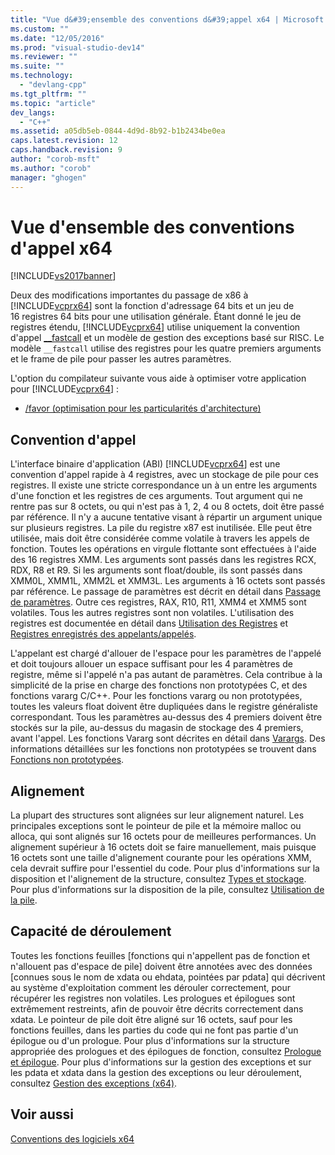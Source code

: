 ```yaml
---
title: "Vue d&#39;ensemble des conventions d&#39;appel x64 | Microsoft Docs"
ms.custom: ""
ms.date: "12/05/2016"
ms.prod: "visual-studio-dev14"
ms.reviewer: ""
ms.suite: ""
ms.technology: 
  - "devlang-cpp"
ms.tgt_pltfrm: ""
ms.topic: "article"
dev_langs: 
  - "C++"
ms.assetid: a05db5eb-0844-4d9d-8b92-b1b2434be0ea
caps.latest.revision: 12
caps.handback.revision: 9
author: "corob-msft"
ms.author: "corob"
manager: "ghogen"
---
```

# Vue d&#39;ensemble des conventions d&#39;appel x64
[!INCLUDE[vs2017banner](../assembler/inline/includes/vs2017banner.md)]

Deux des modifications importantes du passage de x86 à [!INCLUDE[vcprx64](../assembler/inline/includes/vcprx64_md.md)] sont la fonction d'adressage 64 bits et un jeu de 16 registres 64 bits pour une utilisation générale.  Étant donné le jeu de registres étendu, [!INCLUDE[vcprx64](../assembler/inline/includes/vcprx64_md.md)] utilise uniquement la convention d'appel [\_\_fastcall](../cpp/fastcall.md) et un modèle de gestion des exceptions basé sur RISC.  Le modèle `__fastcall` utilise des registres pour les quatre premiers arguments et le frame de pile pour passer les autres paramètres.  
  
 L'option du compilateur suivante vous aide à optimiser votre application pour [!INCLUDE[vcprx64](../assembler/inline/includes/vcprx64_md.md)] :  
  
-   [\/favor \(optimisation pour les particularités d'architecture\)](../build/reference/favor-optimize-for-architecture-specifics.md)  
  
## Convention d'appel  
 L'interface binaire d'application \(ABI\) [!INCLUDE[vcprx64](../assembler/inline/includes/vcprx64_md.md)] est une convention d'appel rapide à 4 registres, avec un stockage de pile pour ces registres.  Il existe une stricte correspondance un à un entre les arguments d'une fonction et les registres de ces arguments.  Tout argument qui ne rentre pas sur 8 octets, ou qui n'est pas à 1, 2, 4 ou 8 octets, doit être passé par référence.  Il n'y a aucune tentative visant à répartir un argument unique sur plusieurs registres.  La pile du registre x87 est inutilisée.  Elle peut être utilisée, mais doit être considérée comme volatile à travers les appels de fonction.  Toutes les opérations en virgule flottante sont effectuées à l'aide des 16 registres XMM.  Les arguments sont passés dans les registres RCX, RDX, R8 et R9.  Si les arguments sont float\/double, ils sont passés dans XMM0L, XMM1L, XMM2L et XMM3L.  Les arguments à 16 octets sont passés par référence.  Le passage de paramètres est décrit en détail dans [Passage de paramètres](../build/parameter-passing.md).  Outre ces registres, RAX, R10, R11, XMM4 et XMM5 sont volatiles.  Tous les autres registres sont non volatiles.  L'utilisation des registres est documentée en détail dans [Utilisation des Registres](../build/register-usage.md) et [Registres enregistrés des appelants\/appelés](../build/caller-callee-saved-registers.md).  
  
 L'appelant est chargé d'allouer de l'espace pour les paramètres de l'appelé et doit toujours allouer un espace suffisant pour les 4 paramètres de registre, même si l'appelé n'a pas autant de paramètres.  Cela contribue à la simplicité de la prise en charge des fonctions non prototypées C, et des fonctions vararg C\/C\+\+.  Pour les fonctions vararg ou non prototypées, toutes les valeurs float doivent être dupliquées dans le registre généraliste correspondant.  Tous les paramètres au\-dessus des 4 premiers doivent être stockés sur la pile, au\-dessus du magasin de stockage des 4 premiers, avant l'appel.  Les fonctions Vararg sont décrites en détail dans [Varargs](../build/varargs.md).  Des informations détaillées sur les fonctions non prototypées se trouvent dans [Fonctions non prototypées](../build/unprototyped-functions.md).  
  
## Alignement  
 La plupart des structures sont alignées sur leur alignement naturel.  Les principales exceptions sont le pointeur de pile et la mémoire malloc ou alloca, qui sont alignés sur 16 octets pour de meilleures performances.  Un alignement supérieur à 16 octets doit se faire manuellement, mais puisque 16 octets sont une taille d'alignement courante pour les opérations XMM, cela devrait suffire pour l'essentiel du code.  Pour plus d'informations sur la disposition et l'alignement de la structure, consultez [Types et stockage](../build/types-and-storage.md).  Pour plus d'informations sur la disposition de la pile, consultez [Utilisation de la pile](../build/stack-usage.md).  
  
## Capacité de déroulement  
 Toutes les fonctions feuilles \[fonctions qui n'appellent pas de fonction et n'allouent pas d'espace de pile\] doivent être annotées avec des données \[connues sous le nom de xdata ou ehdata, pointées par pdata\] qui décrivent au système d'exploitation comment les dérouler correctement, pour récupérer les registres non volatiles.  Les prologues et épilogues sont extrêmement restreints, afin de pouvoir être décrits correctement dans xdata.  Le pointeur de pile doit être aligné sur 16 octets, sauf pour les fonctions feuilles, dans les parties du code qui ne font pas partie d'un épilogue ou d'un prologue.  Pour plus d'informations sur la structure appropriée des prologues et des épilogues de fonction, consultez [Prologue et épilogue](../build/prolog-and-epilog.md).  Pour plus d'informations sur la gestion des exceptions et sur les pdata et xdata dans la gestion des exceptions ou leur déroulement, consultez [Gestion des exceptions \(x64\)](../build/exception-handling-x64.md).  
  
## Voir aussi  
 [Conventions des logiciels x64](../build/x64-software-conventions.md)